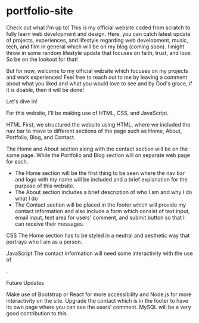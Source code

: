 # portfolio-site
Check out what I'm up to!
This is my official website coded from scratch to fully learn web development and design. 
Here, you can catch latest update of projects, experiences, and lifestyle regarding web development,
music, tech, and film in general which will be on my blog (coming soon). I might throw in some random lifestyle update that focuses on faith, trust, and love. So be on the lookout for that!

But for now, welcome to my official website which focuses on my projects and work experiences! Feel free to reach out to me by leaving a comment about what you liked and what you would love to see and by God's grace, if it is doable, then it will be done!



Let's dive in!

For this website, I'll be making use of HTML, CSS, and JavaScript.

HTML
First, we structured the website using HTML, where we included the nav bar to move to different sections
of the page such as Home, About, Portfolio, Blog, and Contact.

The Home and About section along with the contact section will be on the same page. While the Portfolio and Blog section will on separate web page for each. 

- The Home section will be the first thing to be seen where the nav bar and logo with my name will be included and a brief explanation for the purpose of this website.
- The About section includes a brief description of who I am and why I do what I do
- The Contact section will be placed in the footer which will provide my contact information and also include a form which consist of text input, email input, text area for users' comment, and submit button so that I can receive their messages.

CSS
The Home section has to be styled in a neutral and aesthetic way that portrays who I am as a person. 


JavaScript
The contact information will need some interactivity with the use of <form>.






Future Updates

Make use of Bootstrap or React for more accessibility and Node.js for more interactivity on the site.
Upgrade the contact which is in the footer to have its own page where you can see the users' comment. MySQL will be a very good contribution to this.